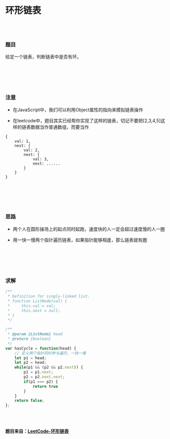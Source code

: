 # 环形链表

<br></br>

### 题目

给定一个链表，判断链表中是否有环。

<br></br>
<br></br>




### 注意

- 在JavaScript中，我们可以利用Object属性的指向来模拟链表操作

- 在leetcode中，题目其实已经帮你实现了这样的链表，切记不要把[2,3,4,5]这样的链表数据当作普通数组，而要当作
```
{
    val: 1,
    next: {
        val: 2,
        next: {
            val: 3,
            next: ......
        }
    }
}
```


<br></br>
<br></br>




### 思路

- 两个人在圆形操场上的起点同时起跑，速度快的人一定会超过速度慢的人一圈

- 用一快一慢两个指针遍历链表，如果指针能够相逢，那么链表就有圈

<br></br>
<br></br>





### 求解

```javascript
/**
 * Definition for singly-linked list.
 * function ListNode(val) {
 *     this.val = val;
 *     this.next = null;
 * }
 */

/**
 * @param {ListNode} head
 * @return {boolean}
 */
var hasCycle = function(head) {
    // 定义两个指针同时参与遍历，一快一慢
    let p1 = head;
    let p2 = head;
    while(p1 && (p2 && p2.next)) {
        p1 = p1.next;
        p2 = p2.next.next;
        if(p1 === p2) {
            return true
        } 
    }
    return false;
};
```

<br></br>

**题目来自：[LeetCode-环形链表](https://leetcode-cn.com/problems/linked-list-cycle/submissions/)**
